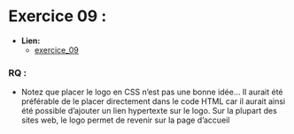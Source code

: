 # Exercice 09 : 


- **Lien:**
    - [exercice_09](https://juliencrego.com/exercices/mise-en-forme-en-css-pas-a-pas-02-css02/)


### RQ : 

- Notez que placer le logo en CSS n’est pas une bonne idée… Il aurait été préférable de le placer directement dans le code HTML car il aurait ainsi été possible d’ajouter un lien hypertexte sur le logo. Sur la plupart des sites web, le logo permet de revenir sur la page d’accueil